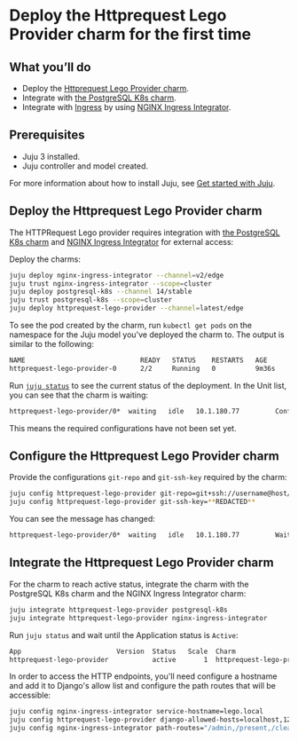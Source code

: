 # Deploy the Httprequest Lego Provider charm for the first time

## What you’ll do

- Deploy the [Httprequest Lego Provider charm](https://charmhub.io/httprequest-lego-provider).
- Integrate with [the PostgreSQL K8s charm](https://charmhub.io/postgresql-k8s).
- Integrate with [Ingress](https://kubernetes.io/docs/concepts/services-networking/ingress/#what-is-ingress) by using [NGINX Ingress Integrator](https://charmhub.io/nginx-ingress-integrator/).

## Prerequisites

- Juju 3 installed.
- Juju controller and model created.

For more information about how to install Juju, see [Get started with Juju](https://juju.is/docs/olm/get-started-with-juju).

## Deploy the Httprequest Lego Provider charm

The HTTPRequest Lego provider requires integration with [the PostgreSQL K8s charm](https://charmhub.io/postgresql-k8s) and [NGINX Ingress Integrator](https://charmhub.io/nginx-ingress-integrator/) for external access:

Deploy the charms:

```bash
juju deploy nginx-ingress-integrator --channel=v2/edge
juju trust nginx-ingress-integrator --scope=cluster
juju deploy postgresql-k8s --channel 14/stable
juju trust postgresql-k8s --scope=cluster
juju deploy httprequest-lego-provider --channel=latest/edge
```

To see the pod created by the charm, run `kubectl get pods` on the namespace for the Juju model you've deployed the charm to. The output is similar to the following:

```bash
NAME                             READY   STATUS    RESTARTS   AGE
httprequest-lego-provider-0      2/2     Running   0          9m36s
```

Run [`juju status`](https://juju.is/docs/olm/juju-status) to see the current status of the deployment. In the Unit list, you can see that the charm is waiting:

```bash
httprequest-lego-provider/0*  waiting   idle   10.1.180.77         Config git-repo is required
```

This means the required configurations have not been set yet.

## Configure the Httprequest Lego Provider charm
 Provide the configurations `git-repo` and `git-ssh-key` required by the charm:

 ```bash
juju config httprequest-lego-provider git-repo=git+ssh://username@host/repo@branch
juju config httprequest-lego-provider git-ssh-key=**REDACTED**
```
You can see the message has changed:

```bash
httprequest-lego-provider/0*  waiting   idle   10.1.180.77         Waiting for database integrations
```

## Integrate the Httprequest Lego Provider charm
For the charm to reach active status, integrate the charm with the PostgreSQL K8s charm and the NGINX Ingress Integrator charm:

```bash
juju integrate httprequest-lego-provider postgresql-k8s
juju integrate httprequest-lego-provider nginx-ingress-integrator
```

Run `juju status` and wait until the Application status is `Active`:

```bash
App                        Version  Status   Scale  Charm                      Channel      Rev  Address         Exposed  Message
httprequest-lego-provider           active       1  httprequest-lego-provider  latest/edge   17  10.152.183.194  no
```

In order to access the HTTP endpoints, you'll need configure a hostname and add it to Django's allow list and configure the path routes that will be accessible:
```bash
juju config nginx-ingress-integrator service-hostname=lego.local
juju config httprequest-lego-provider django-allowed-hosts=localhost,127.0.0.1,lego.local
juju config nginx-ingress-integrator path-routes="/admin,/present,/cleanup"
```


